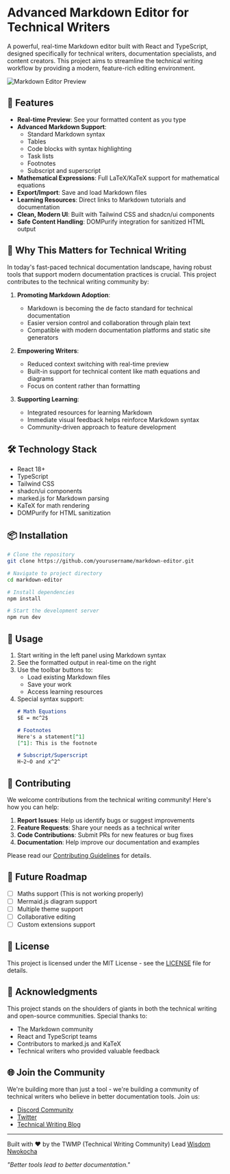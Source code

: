 # Advanced Markdown Editor for Technical Writers

A powerful, real-time Markdown editor built with React and TypeScript, designed specifically for technical writers, documentation specialists, and content creators. This project aims to streamline the technical writing workflow by providing a modern, feature-rich editing environment.

![Markdown Editor Preview](/api/placeholder/800/400)

## 🌟 Features

- **Real-time Preview**: See your formatted content as you type
- **Advanced Markdown Support**:
  - Standard Markdown syntax
  - Tables
  - Code blocks with syntax highlighting
  - Task lists
  - Footnotes
  - Subscript and superscript
- **Mathematical Expressions**: Full LaTeX/KaTeX support for mathematical equations
- **Export/Import**: Save and load Markdown files
- **Learning Resources**: Direct links to Markdown tutorials and documentation
- **Clean, Modern UI**: Built with Tailwind CSS and shadcn/ui components
- **Safe Content Handling**: DOMPurify integration for sanitized HTML output

## 🚀 Why This Matters for Technical Writing

In today's fast-paced technical documentation landscape, having robust tools that support modern documentation practices is crucial. This project contributes to the technical writing community by:

1. **Promoting Markdown Adoption**: 
   - Markdown is becoming the de facto standard for technical documentation
   - Easier version control and collaboration through plain text
   - Compatible with modern documentation platforms and static site generators

2. **Empowering Writers**:
   - Reduced context switching with real-time preview
   - Built-in support for technical content like math equations and diagrams
   - Focus on content rather than formatting

3. **Supporting Learning**:
   - Integrated resources for learning Markdown
   - Immediate visual feedback helps reinforce Markdown syntax
   - Community-driven approach to feature development

## 🛠️ Technology Stack

- React 18+
- TypeScript
- Tailwind CSS
- shadcn/ui components
- marked.js for Markdown parsing
- KaTeX for math rendering
- DOMPurify for HTML sanitization

## 📦 Installation

```bash
# Clone the repository
git clone https://github.com/yourusername/markdown-editor.git

# Navigate to project directory
cd markdown-editor

# Install dependencies
npm install

# Start the development server
npm run dev
```

## 🔧 Usage

1. Start writing in the left panel using Markdown syntax
2. See the formatted output in real-time on the right
3. Use the toolbar buttons to:
   - Load existing Markdown files
   - Save your work
   - Access learning resources
4. Special syntax support:
   ```markdown
   # Math Equations
   $E = mc^2$

   # Footnotes
   Here's a statement[^1]
   [^1]: This is the footnote

   # Subscript/Superscript
   H~2~O and x^2^
   ```

## 🤝 Contributing

We welcome contributions from the technical writing community! Here's how you can help:

1. **Report Issues**: Help us identify bugs or suggest improvements
2. **Feature Requests**: Share your needs as a technical writer
3. **Code Contributions**: Submit PRs for new features or bug fixes
4. **Documentation**: Help improve our documentation and examples

Please read our [Contributing Guidelines](CONTRIBUTING.md) for details.

## 🎯 Future Roadmap

- [ ] Maths support (This is not working properly)
- [ ] Mermaid.js diagram support
- [ ] Multiple theme support
- [ ] Collaborative editing
- [ ] Custom extensions support

## 📄 License

This project is licensed under the MIT License - see the [LICENSE](LICENSE) file for details.

## 🙏 Acknowledgments

This project stands on the shoulders of giants in both the technical writing and open-source communities. Special thanks to:

- The Markdown community
- React and TypeScript teams
- Contributors to marked.js and KaTeX
- Technical writers who provided valuable feedback

## 🌐 Join the Community

We're building more than just a tool - we're building a community of technical writers who believe in better documentation tools. Join us:

- [Discord Community](https://discord.gg/example)
- [Twitter](https://twitter.com/example)
- [Technical Writing Blog](https://example.com/blog)

---

Built with ❤️ by the TWMP (Technical Writing Community) Lead [Wisdom Nwokocha]()

*"Better tools lead to better documentation."*